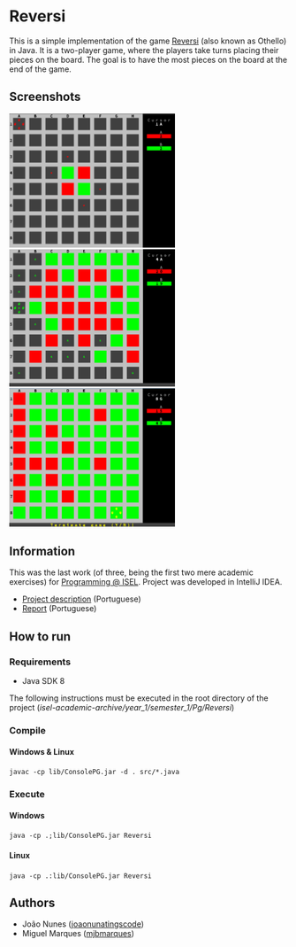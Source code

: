 # Reversi

This is a simple implementation of the game [Reversi](https://en.wikipedia.org/wiki/Reversi) (also known as Othello) in Java. 
It is a two-player game, where the players take turns placing their pieces on the board. 
The goal is to have the most pieces on the board at the end of the game.

## Screenshots
<p float="left">
  <img alt="Beginning of game" src="docs/screenshots/begin.png" width="300">
  <img alt="Middle of game" src="docs/screenshots/game.png" width="300">
  <img alt="Game over" src="docs/screenshots/game_over.png" width="300">
</p>


## Information
This was the last work (of three, being the first two mere academic exercises) for [Programming @ ISEL](https://www.isel.pt/en/leic/programming).
Project was developed in IntelliJ IDEA.

- [Project description](docs/project-description.pdf) (Portuguese)
- [Report](docs/report.pdf) (Portuguese)

## How to run

### Requirements
- Java SDK 8

The following instructions must be executed in the root directory of the project (_isel-academic-archive/year_1/semester_1/Pg/Reversi_)

### Compile

#### Windows & Linux
`javac -cp lib/ConsolePG.jar -d . src/*.java`

### Execute

#### Windows
`java -cp .;lib/ConsolePG.jar Reversi`

#### Linux
`java -cp .:lib/ConsolePG.jar Reversi`

## Authors
- João Nunes ([joaonunatingscode](https://github.com/joaonunatingscode))
- Miguel Marques ([mjbmarques](https://github.com/mjbmarques))
